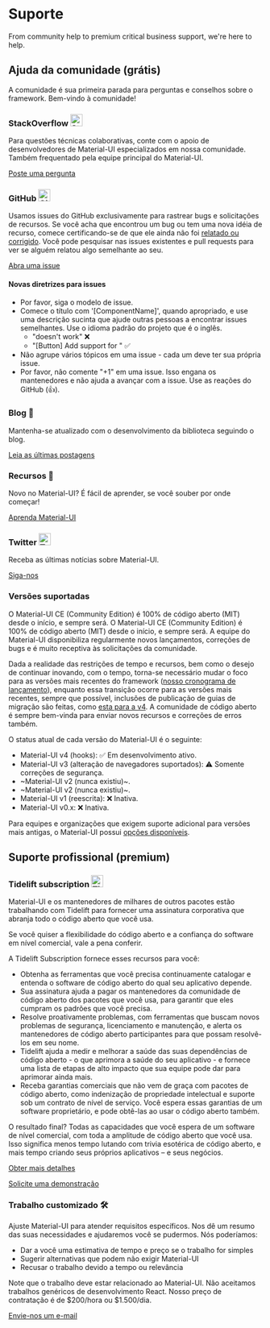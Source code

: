 # Suporte

<p class="description">From community help to premium critical business support, we're here to help.</p>

## Ajuda da comunidade (grátis)

A comunidade é sua primeira parada para perguntas e conselhos sobre o framework. Bem-vindo à comunidade!

### StackOverflow <img src="/static/images/logos/stackoverflow.svg" width="24" height="24" alt="StackOverflow logo" loading="lazy" />

Para questões técnicas colaborativas, conte com o apoio de desenvolvedores de Material-UI especializados em nossa comunidade. Também frequentado pela equipe principal do Material-UI.

[Poste uma pergunta](https://stackoverflow.com/questions/tagged/mui)

### GitHub <img src="/static/images/logos/github.svg" width="24" height="24" alt="GitHub logo" loading="lazy" />

Usamos issues do GitHub exclusivamente para rastrear bugs e solicitações de recursos. Se você acha que encontrou um bug ou tem uma nova idéia de recurso, comece certificando-se de que ele ainda não foi [relatado ou corrigido](https://github.com/mui-org/material-ui/issues?utf8=%E2%9C%93&q=is%3Aopen+is%3Aclosed). Você pode pesquisar nas issues existentes e pull requests para ver se alguém relatou algo semelhante ao seu.

[Abra uma issue](https://github.com/mui-org/material-ui/issues/new/choose)

#### Novas diretrizes para issues

- Por favor, siga o modelo de issue.
- Comece o título com '[ComponentName]', quando apropriado, e use uma descrição sucinta que ajude outras pessoas a encontrar issues semelhantes. Use o idioma padrão do projeto que é o inglês.
  - "doesn't work" ❌
  - "[Button] Add support for <some feature>" ✅
- Não agrupe vários tópicos em uma issue - cada um deve ter sua própria issue.
- Por favor, não comente "+1" em uma issue. Isso engana os mantenedores e não ajuda a avançar com a issue. Use as reações do GitHub (👍).

### Blog 📝

Mantenha-se atualizado com o desenvolvimento da biblioteca seguindo o blog.

[Leia as últimas postagens](https://medium.com/material-ui/)

### Recursos 📖

Novo no Material-UI? É fácil de aprender, se você souber por onde começar!

[Aprenda Material-UI](/getting-started/learn/)

### Twitter <img src="/static/images/logos/twitter.svg" width="24" height="24" alt="Twitter logo" loading="lazy" />

Receba as últimas notícias sobre Material-UI.

[Siga-nos](https://twitter.com/MaterialUI)

### Versões suportadas

O Material-UI CE (Community Edition) é 100% de código aberto (MIT) desde o início, e sempre será. O Material-UI CE (Community Edition) é 100% de código aberto (MIT) desde o início, e sempre será. A equipe do Material-UI disponibiliza regularmente novos lançamentos, correções de bugs e é muito receptiva às solicitações da comunidade.

Dada a realidade das restrições de tempo e recursos, bem como o desejo de continuar inovando, com o tempo, torna-se necessário mudar o foco para as versões mais recentes do framework ([nosso cronograma de lançamento](https://material-ui.com/versions/#release-frequency)), enquanto essa transição ocorre para as versões mais recentes, sempre que possível, inclusões de publicação de guias de migração são feitas, como [esta para a v4](/guides/migration-v3/). A comunidade de código aberto é sempre bem-vinda para enviar novos recursos e correções de erros também.

O status atual de cada versão do Material-UI é o seguinte:

- Material-UI v4 (hooks): ✅ Em desenvolvimento ativo.
- Material-UI v3 (alteração de navegadores suportados): ⚠️ Somente correções de segurança.
- ~Material-UI v2 (nunca existiu)~.
- ~Material-UI v2 (nunca existiu)~.
- Material-UI v1 (reescrita): ❌ Inativa.
- Material-UI v0.x: ❌ Inativa.

Para equipes e organizações que exigem suporte adicional para versões mais antigas, o Material-UI possui [opções disponíveis](#enterprise).

## Suporte profissional (premium)

### Tidelift subscription <img src="/static/images/logos/tidelift.svg" width="24" height="24" alt="Tidelift logo" loading="lazy" />

Material-UI e os mantenedores de milhares de outros pacotes estão trabalhando com Tidelift para fornecer uma assinatura corporativa que abranja todo o código aberto que você usa.

Se você quiser a flexibilidade do código aberto e a confiança do software em nível comercial, vale a pena conferir.

A Tidelift Subscription fornece esses recursos para você:

- Obtenha as ferramentas que você precisa continuamente catalogar e entenda o software de código aberto do qual seu aplicativo depende.
- Sua assinatura ajuda a pagar os mantenedores da comunidade de código aberto dos pacotes que você usa, para garantir que eles cumpram os padrões que você precisa.
- Resolve proativamente problemas, com ferramentas que buscam novos problemas de segurança, licenciamento e manutenção, e alerta os mantenedores de código aberto participantes para que possam resolvê-los em seu nome.
- Tidelift ajuda a medir e melhorar a saúde das suas dependências de código aberto - o que aprimora a saúde do seu aplicativo - e fornece uma lista de etapas de alto impacto que sua equipe pode dar para aprimorar ainda mais.
- Receba garantias comerciais que não vem de graça com pacotes de código aberto, como indenização de propriedade intelectual e suporte sob um contrato de nível de serviço. Você espera essas garantias de um software proprietário, e pode obtê-las ao usar o código aberto também.

O resultado final? Todas as capacidades que você espera de um software de nível comercial, com toda a amplitude de código aberto que você usa. Isso significa menos tempo lutando com trivia esotérica de código aberto, e mais tempo criando seus próprios aplicativos – e seus negócios.

<a
  data-ga-event-category="support"
  data-ga-event-action="tidelift"
  href="https://tidelift.com/subscription/pkg/npm-material-ui?utm_source=npm-material-ui&utm_medium=referral&utm_campaign=enterprise">
Obter mais detalhes
</a>

<a
  data-ga-event-category="support"
  data-ga-event-action="tidelift"
  href="https://tidelift.com/subscription/request-a-demo?utm_source=npm-material-ui&utm_medium=referral&utm_campaign=enterprise">
Solicite uma demonstração
</a>

### Trabalho customizado 🛠

Ajuste Material-UI para atender requisitos específicos. Nos dê um resumo das suas necessidades e ajudaremos você se pudermos. Nós poderíamos:

- Dar a você uma estimativa de tempo e preço se o trabalho for simples
- Sugerir alternativas que podem não exigir Material-UI
- Recusar o trabalho devido a tempo ou relevância

Note que o trabalho deve estar relacionado ao Material-UI. Não aceitamos trabalhos genéricos de desenvolvimento React. Nosso preço de contratação é de $200/hora ou $1.500/dia.

[Envie-nos um e-mail](mailto:custom-work@material-ui.com)
